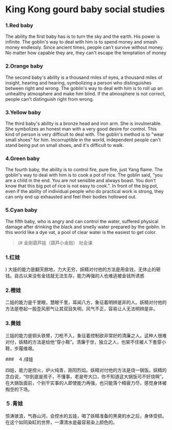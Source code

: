 # King Kong gourd baby social studies

### 1.Red baby
The ability the first baby has is to turn the sky and the earth. His power is infinite. The goblin's way to deal with him is to spend money and smash money endlessly. Since ancient times, people can't survive without money. No matter how capable they are, they can't escape the temptation of money

### 2.Orange baby
The second baby's ability is a thousand miles of eyes, a thousand miles of insight, hearing and hearing, symbolizing a person who distinguishes between right and wrong. The goblin's way to deal with him is to roll up an unhealthy atmosphere and make him blind. If the atmosphere is not correct, people can't distinguish right from wrong.

### 3.Yellow baby
The third baby's ability is a bronze head and iron arm. She is invulnerable. She symbolizes an honest man with a very good desire for control. This kind of person is very difficult to deal with. The goblin's method is to "wear small shoes" for him. Incorruptible in the world, independent people can't stand being put on small shoes, and it's difficult to walk.

### 4.Green baby
The fourth baby, the ability is to control fire, pure fire, just Yang flame. The goblin's way to deal with him is to cook a pot of rice. The goblin said, "you are a child in the end. You are not sensible and always boast. You don't know that this big pot of rice is not easy to cook.". In front of the big pot, even if the ability of individual people who do practical work is strong, they can only end up exhausted and feel their bodies hollowed out.

### 5.Cyan baby
The fifth baby, who is angry and can control the water, suffered physical damage after drinking the black and smelly water prepared by the goblin. In this world like a dye vat, a pool of clear water is the easiest to get color.

>(# 金刚葫芦娃（葫芦小金刚） 社会课

### 1.红娃
)
大娃的能力是翻天掀地，力大无穷，妖精对付他的方法是用金钱，无休止的砸钱。自古以来没有金钱就无法生存，能力再强的人也难逃被金钱所诱惑

### 2.橙娃

二娃的能力是千里眼，慧眼千里，耳闻八方，象征着明辨是非的人。妖精对付他的方法是卷起一股歪风邪气让其双目失明，风气不正，容易让人无法明辨是非。

### 3.黄娃

三娃的能力是铜头铁臂，刀枪不入，象征着控制欲非常好的清廉之人。这种人很难对付，妖精的方法是给他“穿小鞋”。清廉于世，独立之人，也架不住被人下套穿小鞋，步履维艰。

###　４.绿娃

四娃，能力是控火，炉火纯青，刚阳烈焰。妖精对付他的方法是烧一锅饭。妖精的念白说，“你到底是孩子，不懂事，老是夸大口，你不知道这大锅饭可不好烧啊”。在大锅饭面前，个别干实事的人即使能力再强，也只能落个精疲力尽，感觉身体被掏空的下场。

### ５.青娃

惊涛骇浪，气吞山河，会控水的五娃，喝了妖精准备的黑臭的水之后，身体受损。在这个如同染缸的世界，一潭清水是最容易染上颜色的。

